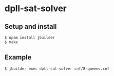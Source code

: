 # dpll-sat-solver

## Setup and install

```sh
$ opam install jbuilder
$ make
```

## Example

```sh
$ jbuilder exec dpll-sat-solver cnf/8-queens.cnf
```
